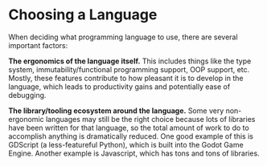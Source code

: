 # Choosing a Language

When deciding what programming language to use, there are several important
factors:

**The ergonomics of the language itself.**  This includes things like the
type system, immutability/functional programming support, OOP support, etc.
Mostly, these features contribute to how pleasant it is to develop in the
language, which leads to productivity gains and potentially ease of debugging.

**The library/tooling ecosystem around the language.**  Some very non-ergonomic
languages may still be the right choice because lots of libraries have been
written for that language, so the total amount of work to do to accomplish
anything is dramatically reduced.  One good example of this is GDScript (a
less-featureful Python), which is built into the Godot Game Engine.  Another
example is Javascript, which has tons and tons of libraries.  
